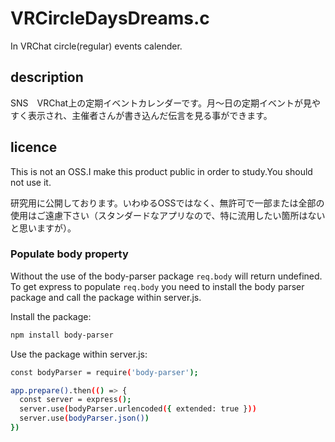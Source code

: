 # VRCircleDaysDreams.c
In VRChat circle(regular) events calender.

## description
SNS　VRChat上の定期イベントカレンダーです。月～日の定期イベントが見やすく表示され、主催者さんが書き込んだ伝言を見る事ができます。

## licence
This is not an OSS.I make this product public in order to study.You should not use it.

研究用に公開しております。いわゆるOSSではなく、無許可で一部または全部の使用はご遠慮下さい（スタンダードなアプリなので、特に流用したい箇所はないと思いますが）。

### Populate body property

Without the use of the body-parser package `req.body` will return undefined. To get express to populate `req.body` you need to install the body parser package and call the package within server.js.

Install the package:

```bash
npm install body-parser
```

Use the package within server.js:

```bash
const bodyParser = require('body-parser');

app.prepare().then(() => {
  const server = express();
  server.use(bodyParser.urlencoded({ extended: true }))
  server.use(bodyParser.json())
})
```
